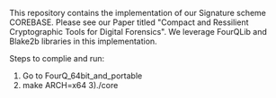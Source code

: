 
This repository contains the implementation of our Signature scheme COREBASE. Please see our Paper titled "Compact and Ressilient Cryptographic Tools for Digital Forensics". We leverage FourQLib and Blake2b libraries in this implementation.

Steps to complie and run:

1) Go to FourQ_64bit_and_portable
2) make ARCH=x64
3)./core

